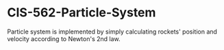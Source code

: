 CIS-562-Particle-System
=======================
Particle system is implemented by simply calculating rockets' position and velocity according to Newton's 2nd law. 

